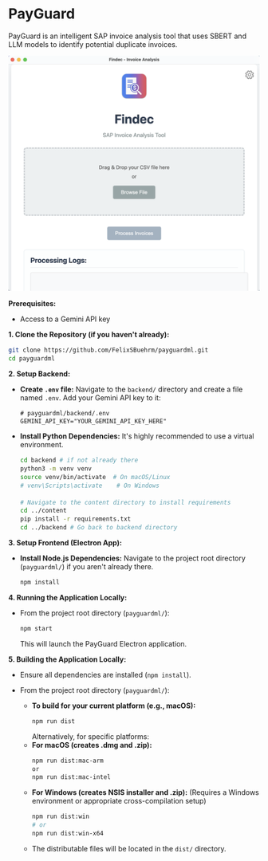 # PayGuard

PayGuard is an intelligent SAP invoice analysis tool that uses SBERT and LLM models to identify potential duplicate invoices.

<p align="center">
  <img src="assets/app_image.png" alt="App Image">
</p>


**Prerequisites:**

*   Access to a Gemini API key

**1. Clone the Repository (if you haven't already):**

```bash
git clone https://github.com/FelixSBuehrm/payguardml.git
cd payguardml
```

**2. Setup Backend:**

*   **Create `.env` file:**
    Navigate to the `backend/` directory and create a file named `.env`. Add your Gemini API key to it:
    ```
    # payguardml/backend/.env
    GEMINI_API_KEY="YOUR_GEMINI_API_KEY_HERE"
    ```
*   **Install Python Dependencies:**
    It's highly recommended to use a virtual environment.
    ```bash
    cd backend # if not already there
    python3 -m venv venv
    source venv/bin/activate  # On macOS/Linux
    # venv\Scripts\activate    # On Windows

    # Navigate to the content directory to install requirements
    cd ../content
    pip install -r requirements.txt
    cd ../backend # Go back to backend directory
    ```

**3. Setup Frontend (Electron App):**

*   **Install Node.js Dependencies:**
    Navigate to the project root directory (`payguardml/`) if you aren't already there.
    ```bash
    npm install
    ```

**4. Running the Application Locally:**

*   From the project root directory (`payguardml/`):
    ```bash
    npm start
    ```
    This will launch the PayGuard Electron application.

**5. Building the Application Locally:**

*   Ensure all dependencies are installed (`npm install`).
*   From the project root directory (`payguardml/`):

    *   **To build for your current platform (e.g., macOS):**
        ```bash
        npm run dist
        ```
        Alternatively, for specific platforms:
    *   **For macOS (creates .dmg and .zip):**
        ```bash
        npm run dist:mac-arm
        or 
        npm run dist:mac-intel
        ```
    *   **For Windows (creates NSIS installer and .zip):**
        (Requires a Windows environment or appropriate cross-compilation setup)
        ```bash
        npm run dist:win
        # or
        npm run dist:win-x64
        ```
    *   The distributable files will be located in the `dist/` directory.

